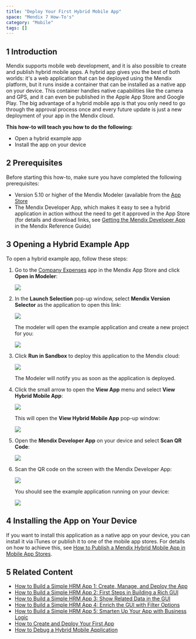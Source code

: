 ```yaml
---
title: "Deploy Your First Hybrid Mobile App"
space: "Mendix 7 How-To's"
category: "Mobile"
tags: []
---
```


## 1 Introduction

Mendix supports mobile web development, and it is also possible to create and publish hybrid mobile apps. A hybrid app gives you the best of both worlds: it's a web application that can be deployed using the Mendix platform, but it runs inside a container that can be installed as a native app on your device. This container handles native capabilities like the camera and GPS, and it can even be published in the Apple App Store and Google Play. The big advantage of a hybrid mobile app is that you only need to go through the approval process once and every future update is just a new deployment of your app in the Mendix cloud.

**This how-to will teach you how to do the following:**

* Open a hybrid example app
* Install the app on your device

## 2 Prerequisites

Before starting this how-to, make sure you have completed the following prerequisites:

* Version 5.10 or higher of the Mendix Modeler (available from the [App Store](https://appstore.home.mendix.com/link/modelers)
* The Mendix Developer App, which makes it easy to see a hybrid application in action without the need to get it approved in the App Store (for details and download links, see [Getting the Mendix Developer App](/refguide/getting-the-mendix-developer-app) in the Mendix Reference Guide)

## 3 Opening a Hybrid Example App

To open a hybrid example app, follow these steps:

1.  Go to the [Company Expenses](https://appstore.home.mendix.com/link/app/240/Mendix/Company-Expenses) app in the Mendix App Store and click **Open in Modeler**:

    ![](attachments/18448692/18581187.png)

2. In the **Launch Selection** pop-up window, select **Mendix Version Selector** as the application to open this link:

    ![](attachments/18448692/18581200.png)

    The modeler will open the example application and create a new project for you:

    ![](attachments/18448692/18581199.png)

3. Click **Run in Sandbox** to deploy this application to the Mendix cloud:

    ![](attachments/18448692/18581186.png) 

    The Modeler will notify you as soon as the application is deployed.
4. Click the small arrow to open the **View App** menu and select **View Hybrid Mobile App**:

    ![](attachments/18448692/18581185.png) 

    This will open the **View Hybrid Mobile App** pop-up window:

    ![](attachments/18448692/18581184.png)

5. Open the **Mendix Developer App** on your device and select **Scan QR Code**:

    ![](attachments/18448692/18581190.png)

6. Scan the QR code on the screen with the Mendix Developer App:

    ![](attachments/18448692/18581189.png)

    You should see the example application running on your device:

    ![](attachments/18448692/18581188.png)

## 4 Installing the App on Your Device

If you want to install this application as a native app on your device, you can install it via iTunes or publish it to one of the mobile app stores. For details on how to achieve this, see [How to Publish a Mendix Hybrid Mobile App in Mobile App Stores](publishing-a-mendix-hybrid-mobile-app-in-mobile-app-stores).

## 5 Related Content

* [How to Build a Simple HRM App 1: Create, Manage, and Deploy the App](../getting-started/build-a-simple-hrm-app-1-create-manage-and-deploy-the-app)
* [How to Build a Simple HRM App 2: First Steps in Building a Rich GUI](../getting-started/build-a-simple-hrm-app-2-first-steps-in-building-a-rich-gui)
* [How to Build a Simple HRM App 3: Show Related Data in the GUI](../getting-started/build-a-simple-hrm-app-3-show-related-data-in-the-gui)
* [How to Build a Simple HRM App 4: Enrich the GUI with Filter Options](../getting-started/build-a-simple-hrm-app-4-enrich-the-gui-with-filter-options)
* [How to Build a Simple HRM App 5: Smarten Up Your App with Business Logic](../getting-started/build-a-simple-hrm-app-5-smarten-up-your-app-with-business-logic)
* [How to Create and Deploy Your First App](../getting-started/create-and-deploy-your-first-app)
* [How to Debug a Hybrid Mobile Application](../monitoring-troubleshooting/debug-a-hybrid-mobile-application)